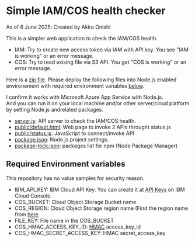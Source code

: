 # Simple IAM/COS health checker

As of 6 June 2025: Created by Akira Onishi

This is a simpler web application to check the IAM/COS health.

* IAM: Try to create new access token via IAM with API key. You see "IAM is working" or an error message.
* COS: Try to read exising file via S3 API.  You get "COS is working" or an error message.

Here is a [zip file](https://github.com/IBM/japan-technology/blob/main/ibm-cloud/monitoring/IamCOS/iamcos20250606.zip).
Please deploy the following files into Node.js enabled environement with required environment variables [below](https://github.com/IBM/japan-technology/blob/main/ibm-cloud/monitoring/IamCOS/readme.md#required-environment-variables).

I confirm it works with Microsoft Azure App Service with Node.js.  
And you can run it on your local machine and/or other server/cloud platform by setting Node.js andrelated packages.

* [server.js](https://github.com/IBM/japan-technology/blob/main/ibm-cloud/monitoring/IamCOS/server.js): API server to check the IAM/COS health.
* [public/default.html](https://github.com/IBM/japan-technology/blob/main/ibm-cloud/monitoring/IamCOS/public/default.html): Web page to invoke 2 APIs throught status.js
* [public/status.js](https://github.com/IBM/japan-technology/tree/main/ibm-cloud/monitoring/IamCOS/public/js): JavaScript to connect/invoke API
* [package.json](https://github.com/IBM/japan-technology/blob/main/ibm-cloud/monitoring/IamCOS/package.json): Node.js project settings. 
* [package-lock.json](https://github.com/IBM/japan-technology/blob/main/ibm-cloud/monitoring/IamCOS/package-lock.json): packages list for npm (Node Package Manager)

## Required Environment variables
This repository has no value samples for security reason.

* IBM_API_KEY: IBM Cloud API Key.  You can create it at [API Keys](https://cloud.ibm.com/iam/apikeys) on IBM Cloud Console.
* COS_BUCKET: Cloud Object Storage Bucket name
* COS_REGION: Cloud Object Storage region name (Find the region name from [here](https://cloud.ibm.com/docs/cloud-object-storage?topic=cloud-object-storage-endpoints)
* FILE_KEY: File name in the COS_BUCKET
* COS_HMAC_ACCESS_KEY_ID: [HMAC](https://cloud.ibm.com/docs/cloud-object-storage?topic=cloud-object-storage-uhc-hmac-credentials-main) access_key_id
* COS_HMAC_SECRET_ACCESS_KEY: HMAC secret_access_key

